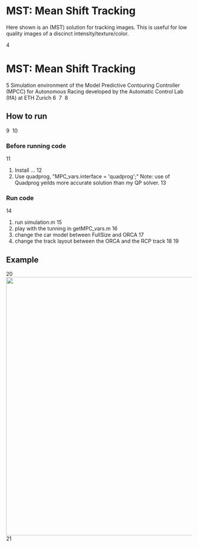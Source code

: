 # MST: Mean Shift Tracking
Here shown is an (MST)  solution for tracking images. This is useful for low quality images of a discinct intensity/texture/color.


 
4
# MST: Mean Shift Tracking
5
Simulation environment of the Model Predictive Contouring Controller (MPCC) for Autonomous Racing developed by the Automatic Control Lab (IfA) at ETH Zurich
6
​
7
​
8
## How to run
9
​
10
### Before running code
11
1) Install ...
12
2) Use quadprog, "MPC_vars.interface = 'quadprog';" Note: use of Quadprog yeilds more accurate solution than my QP solver.
13
### Run code
14
1) run simulation.m
15
2) play with the tunning in getMPC_vars.m
16
3) change the car model between FullSize and ORCA
17
4) change the track layout between the ORCA and the RCP track
18
​
19
## Example
20
<img src="https://github.com/alexliniger/MPCC/blob/master/Images/MPC_sim.gif" width="700" />
21
​



